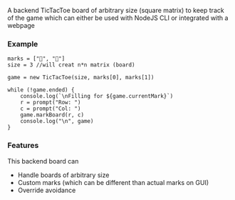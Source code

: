 A backend TicTacToe board of arbitrary size (square matrix) to keep track of the game which can either be used with NodeJS CLI or integrated with a webpage

### Example
```
marks = ["💛", "💙"]
size = 3 //will creat n*n matrix (board)

game = new TicTacToe(size, marks[0], marks[1])

while (!game.ended) {
    console.log(`\nFilling for ${game.currentMark}`)
    r = prompt("Row: ")
    c = prompt("Col: ")
    game.markBoard(r, c)
    console.log("\n", game)
}
```

### Features
This backend board can
* Handle boards of arbitrary size
* Custom marks (which can be different than actual marks on GUI)
* Override avoidance